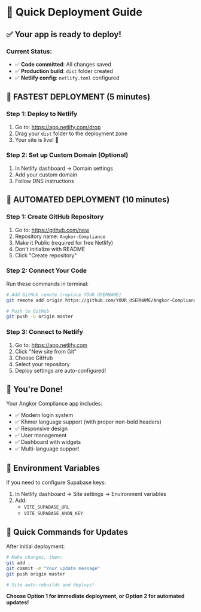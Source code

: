 # 🚀 Quick Deployment Guide

## ✅ Your app is ready to deploy!

### Current Status:
- ✅ **Code committed**: All changes saved
- ✅ **Production build**: `dist` folder created
- ✅ **Netlify config**: `netlify.toml` configured

## 🎯 **FASTEST DEPLOYMENT (5 minutes)**

### Step 1: Deploy to Netlify
1. Go to: https://app.netlify.com/drop
2. Drag your `dist` folder to the deployment zone
3. Your site is live! 🎉

### Step 2: Set up Custom Domain (Optional)
1. In Netlify dashboard → Domain settings
2. Add your custom domain
3. Follow DNS instructions

## 🔄 **AUTOMATED DEPLOYMENT (10 minutes)**

### Step 1: Create GitHub Repository
1. Go to: https://github.com/new
2. Repository name: `Angkor-Compliance`
3. Make it Public (required for free Netlify)
4. Don't initialize with README
5. Click "Create repository"

### Step 2: Connect Your Code
Run these commands in terminal:
```bash
# Add GitHub remote (replace YOUR_USERNAME)
git remote add origin https://github.com/YOUR_USERNAME/Angkor-Compliance.git

# Push to GitHub
git push -u origin master
```

### Step 3: Connect to Netlify
1. Go to: https://app.netlify.com
2. Click "New site from Git"
3. Choose GitHub
4. Select your repository
5. Deploy settings are auto-configured!

## 🎉 **You're Done!**

Your Angkor Compliance app includes:
- ✅ Modern login system
- ✅ Khmer language support (with proper non-bold headers)
- ✅ Responsive design
- ✅ User management
- ✅ Dashboard with widgets
- ✅ Multi-language support

## 🔧 **Environment Variables**

If you need to configure Supabase keys:
1. In Netlify dashboard → Site settings → Environment variables
2. Add:
   - `VITE_SUPABASE_URL`
   - `VITE_SUPABASE_ANON_KEY`

## 📝 **Quick Commands for Updates**

After initial deployment:
```bash
# Make changes, then:
git add .
git commit -m "Your update message"
git push origin master

# Site auto-rebuilds and deploys!
```

**Choose Option 1 for immediate deployment, or Option 2 for automated updates!** 